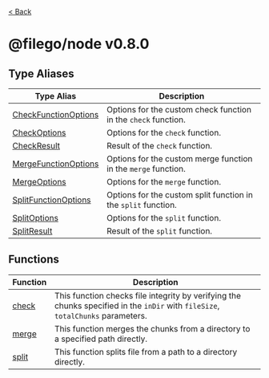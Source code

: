 [< Back](./../../README.md)

# @filego/node v0.8.0

## Type Aliases

| Type Alias | Description |
| ------ | ------ |
| [CheckFunctionOptions](type-aliases/CheckFunctionOptions.md) | Options for the custom check function in the `check` function. |
| [CheckOptions](type-aliases/CheckOptions.md) | Options for the `check` function. |
| [CheckResult](type-aliases/CheckResult.md) | Result of the `check` function. |
| [MergeFunctionOptions](type-aliases/MergeFunctionOptions.md) | Options for the custom merge function in the `merge` function. |
| [MergeOptions](type-aliases/MergeOptions.md) | Options for the `merge` function. |
| [SplitFunctionOptions](type-aliases/SplitFunctionOptions.md) | Options for the custom split function in the `split` function. |
| [SplitOptions](type-aliases/SplitOptions.md) | Options for the `split` function. |
| [SplitResult](type-aliases/SplitResult.md) | Result of the `split` function. |

## Functions

| Function | Description |
| ------ | ------ |
| [check](functions/check.md) | This function checks file integrity by verifying the chunks specified in the `inDir` with `fileSize`, `totalChunks` parameters. |
| [merge](functions/merge.md) | This function merges the chunks from a directory to a specified path directly. |
| [split](functions/split.md) | This function splits file from a path to a directory directly. |

